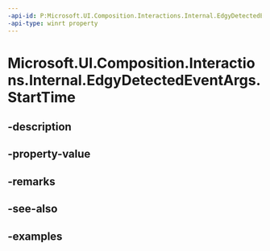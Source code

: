 ```yaml
---
-api-id: P:Microsoft.UI.Composition.Interactions.Internal.EdgyDetectedEventArgs.StartTime
-api-type: winrt property
---
```


# Microsoft.UI.Composition.Interactions.Internal.EdgyDetectedEventArgs.StartTime

<!--
public ulong StartTime { get; }
-->


## -description

## -property-value

## -remarks

## -see-also

## -examples


